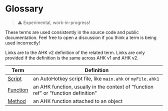 # Glossary

> ⚠️ Experimental, work-in-progress!

These terms are used consistently in the source code and public documentation. Feel free to open a discussion if you think a term is being used incorrectly!

Links are to the AHK v2 definition of the related term. Links are only provided if the definition is the same across AHK v1 and AHK v2.

| Term                                                                  | Definition                                                                         |
| --------------------------------------------------------------------- | ---------------------------------------------------------------------------------- |
| [Script](https://www.autohotkey.com/docs/v2/Scripts.htm)              | an AutoHotkey script file, like `main.ahk` or `myFile.ahk1`                        |
| [Function](https://www.autohotkey.com/docs/v2/Concepts.htm#functions) | an AHK function, usually in the context of "function ref" or "function definition" |
| [Method](https://www.autohotkey.com/docs/v2/Concepts.htm#methods)     | an AHK function attached to an object                                              |
